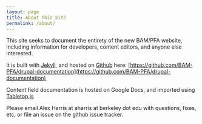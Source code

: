 ```yaml
---
layout: page
title: About This Site
permalink: /about/
---
```


This site seeks to document the entirety of the new BAM/PFA website, including information for developers, content editors, and anyone else interested.

It is built with [Jekyll](http://jekyllrb.com/), and hosted on [Github](http://www.github.com) here: [https://github.com/BAM-PFA/drupal-documentation](https://github.com/BAM-PFA/drupal-documentation)

Content field documentation is hosted on Google Docs, and imported using [Tabletop.js](https://github.com/jsoma/tabletop)

Please email Alex Harris at aharris at berkeley dot edu with questions, fixes, etc, or file an issue on the github issue tracker.